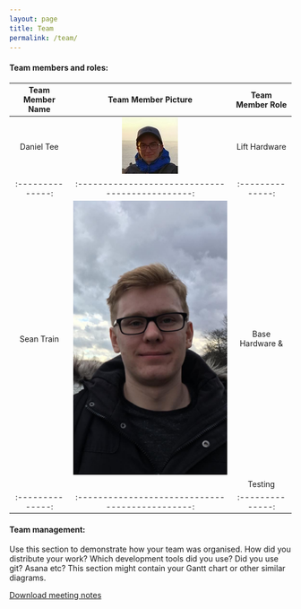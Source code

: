 ```yaml
---
layout: page
title: Team
permalink: /team/
---
```

#### Team members and roles: 
  <!-- Add your own picture and role in the table below -->
  
  | Team Member Name | Team Member Picture                              | Team Member Role |
  | :--------------: | :----------------------------------------------: | :--------------: |
  | Daniel Tee       | ![Daniel's Picture](/images/daniels_picture.jpg) | Lift Hardware    |         
  | :--------------: | :----------------------------------------------: | :--------------: |
  | Sean Train       | ![Sean's Picture](/images/seans_picture.jpg)     | Base Hardware &  |
  |                  |                                                  | Testing          |          
  | :--------------: | :----------------------------------------------: | :--------------: |

#### Team management: 
  Use this section to demonstrate how your team was organised. 
  How did you distribute your work? 
  Which development tools did you use? Did you use git? Asana etc? 
  This section might contain your Gantt chart or other similar diagrams.

[Download meeting notes](/archive/meeting_notes.zip)
